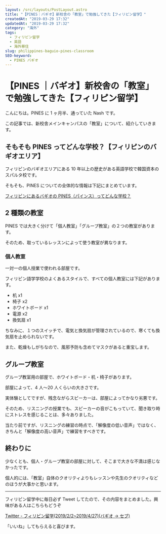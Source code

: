 ```yaml
---
layout: /src/layouts/PostLayout.astro
title: "【PINES｜バギオ】新校舎の「教室」で勉強してきた【フィリピン留学】"
createdAt: "2019-03-29 17:32"
updatedAt: "2019-03-29 17:32"
category: "海外"
tags:
  - フィリピン留学
  - 英語
  - 海外移住
slug: philippines-baguio-pines-classroom
SEO-keyword:
  - PINES バギオ
---
```


# 【PINES ｜バギオ】新校舎の「教室」で勉強してきた【フィリピン留学】

こんにちは。PINES に 1 ヶ月半、通っていた Nash です。

この記事では、新校舎メインキャンパスの「教室」について、紹介していきます。

## そもそも PINES ってどんな学校？【フィリピンのバギオエリア】

フィリピンのバギオエリアにある 10 年以上の歴史がある英語学校で韓国資本のスパルタ校です。

そもそも、PINES についての全体的な情報は下記にまとめています。

[フィリピンにあるバギオの PINES（パインス）ってどんな学校？](./philippines-baguio-pines-summary)

## 2 種類の教室

PINES では大きく分けて「個人教室」「グループ教室」の２つの教室があります。

そのため、取っているレッスンによって使う教室が異なります。

### 個人教室

一対一の個人授業で使われる部屋です。

フィリピン語学学校のよくあるスタイルで、すべての個人教室には下記があります。

- 机 x1
- 椅子 x2
- ホワイトボード x1
- 電源 x2
- 換気扇 x1

ちなみに、１つのスイッチで、電気と換気扇が管理されているので、寒くても換気扇を止められないです。

また、乾燥もしがちなので、風邪予防も含めてマスクがあると重宝します。

## グループ教室

グループ教室用の部屋で、ホワイトボード・机・椅子があります。

部屋によって、4 人〜20 人くらいの大きさです。

実体験としてですが、残念ながらスピーカーは、部屋によってかなり劣悪です。

そのため、リスニングの授業でも、スピーカーの音がこもっていて、聞き取り時にストレスを感じることは、多々ありました。

当たり前ですが、リスニングの練習の時点で、「解像度の低い音声」ではなく、きちんと「解像度の高い音声」で練習をすべきです。

## 終わりに

少なくとも、個人・グループ教室の部屋に対して、そこまで大きな不満は感じなかったです。

個人的には、「教室」自体のクオリティよりもレッスンや先生のクオリティなどのほうが大事かと思います。

---

フィリピン留学中に毎日必ず Tweet してたので、その内容をまとめました。興味がある人はこちらもどうぞ

[Twitter - フィリピン留学(2019/2/2~2019/4/27)(バギオ → セブ)](https://twitter.com/i/moments/1108015112575541249)

「いいね」してもらえると喜びます。
